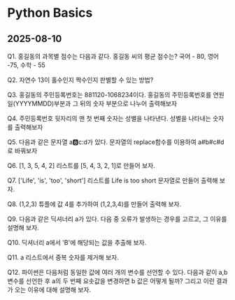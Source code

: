 # Python Basics
## 2025-08-10
Q1. 홍길동의 과목별 점수는 다음과 같다. 홍길동 씨의 평균 점수는? 국어 - 80, 영어 -75, 수학 - 55

Q2. 자연수 13이 홀수인지 짝수인지 판별할 수 있는 방법?

Q3. 홍길동의 주민등록번호는 881120-1068234이다. 홍길동의 주민등록번호를 연원일(YYYYMMDD)부분과 그 뒤의 숫자 부분으로 나누어 출력해보자

Q4. 주민등록번호 뒷자리의 맨 첫 번째 숫자는 성별을 나타낸다. 성별을 나타내는 숫자를 출력해보자

Q5. 다음과 같은 문자열 a:b:c:d가 있다. 문자열의 replace함수를 이용하여 a#b#c#d로 바꿔보자

Q6. [1, 3, 5, 4, 2] 리스트를 [5, 4, 3, 2, 1]로 만들어 보자.

Q7. ['Life', 'is', 'too', 'short'] 리스트를 Life is too short 문자열로 만들어 출력해 보자.

Q8. (1,2,3) 튜플에 값 4를 추가하여 (1,2,3,4)를 만들어 출력해 보자.

Q9.  다음과 같은 딕셔너리 a가 있다. 다음 중 오류가 발생하는 경우를 고르고, 그 이유를 설명해 보자.

Q10. 딕셔너리 a에서 'B'에 해당되는 값을 추출해 보자.

Q11. a 리스트에서 중복 숫자를 제거해 보자.

Q12. 파이썬은 다음처럼 동일한 값에 여러 개의 변수를 선언할 수 있다. 다음과 같이 a,b 변수를 선언한 후 a의 두 번째 요솟값을 변경하면 b 값은 어떻게 될까? 그리고 이런 결과가 오는 이유에 대해 설명해 보자.
